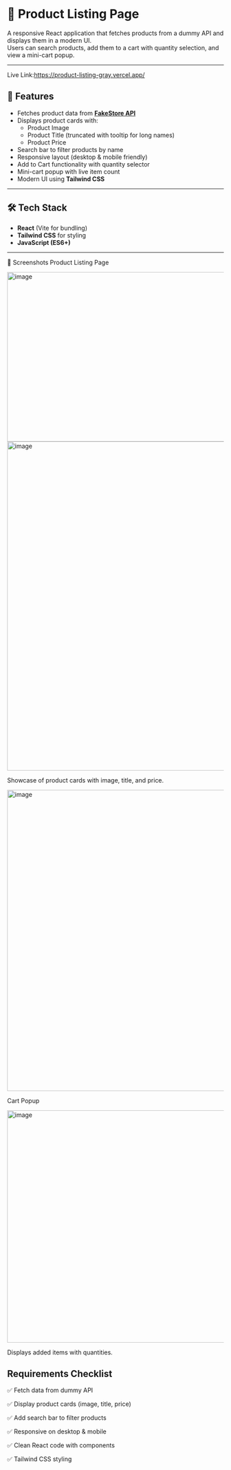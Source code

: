 # 🛒 Product Listing Page  

A responsive React application that fetches products from a dummy API and displays them in a modern UI.  
Users can search products, add them to a cart with quantity selection, and view a mini-cart popup.  

---
Live Link:https://product-listing-gray.vercel.app/

## 🚀 Features  

- Fetches product data from **[FakeStore API](https://fakestoreapi.com/products)**  
- Displays product cards with:  
  - Product Image  
  - Product Title (truncated with tooltip for long names)  
  - Product Price  
- Search bar to filter products by name  
- Responsive layout (desktop & mobile friendly)  
- Add to Cart functionality with quantity selector  
- Mini-cart popup with live item count  
- Modern UI using **Tailwind CSS**  

---

## 🛠️ Tech Stack  

- **React** (Vite for bundling)  
- **Tailwind CSS** for styling  
- **JavaScript (ES6+)**  

---

📸 Screenshots
Product Listing Page
<div>
  <img width="583" height="394" alt="image" src="https://github.com/user-attachments/assets/d5446e6b-5e7b-40d8-8e5d-635f86393ff2" /> 
<img width="507" height="765" alt="image" src="https://github.com/user-attachments/assets/b90e1117-3109-489d-8356-18aa07039405" />

</div>


Showcase of product cards with image, title, and price.

<img width="1858" height="700" alt="image" src="https://github.com/user-attachments/assets/5ef5367e-6d07-472c-b63f-a2f81d6b3937" />


Cart Popup

<img width="609" height="540" alt="image" src="https://github.com/user-attachments/assets/fc37c1eb-4110-481f-84e0-55e2377b6c99" />


Displays added items with quantities.

## Requirements Checklist

✅ Fetch data from dummy API

✅ Display product cards (image, title, price)

✅ Add search bar to filter products

✅ Responsive on desktop & mobile

✅ Clean React code with components

✅ Tailwind CSS styling
  
